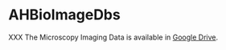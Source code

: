 # AHBioImageDbs
XXX
The Microscopy Imaging Data is available in [Google Drive](https://drive.google.com/drive/folders/1pVCE1JukoY8U1VN4YZmVPFaGtPg80OY-?usp=sharing).
